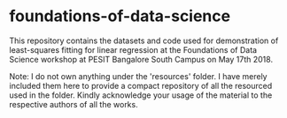# foundations-of-data-science
This repository contains the datasets and code used for demonstration of least-squares fitting for linear regression at the Foundations of Data Science workshop at PESIT Bangalore South Campus on May 17th 2018.

Note: I do not own anything under the 'resources' folder. I have merely included them here to provide a compact repository of all the resourced used in the folder. Kindly acknowledge your usage of the material to the respective authors of all the works.
